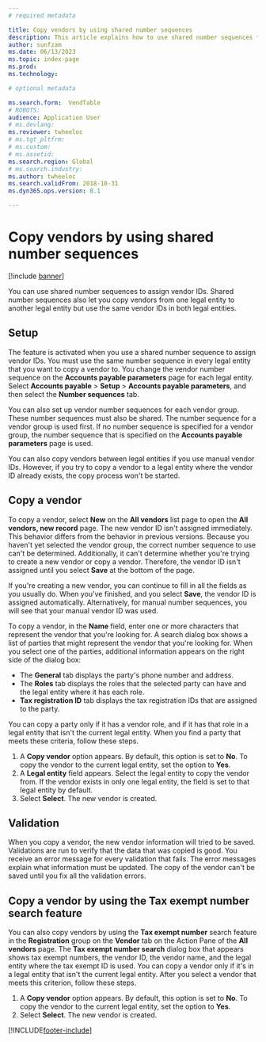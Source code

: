 ```yaml
---
# required metadata

title: Copy vendors by using shared number sequences
description: This article explains how to use shared number sequences to copy a vendor to another legal entity but keep the same vendor ID.
author: sunfzam
ms.date: 06/13/2023
ms.topic: index-page
ms.prod: 
ms.technology: 

# optional metadata

ms.search.form:  VendTable
# ROBOTS: 
audience: Application User
# ms.devlang: 
ms.reviewer: twheeloc
# ms.tgt_pltfrm: 
# ms.custom: 
# ms.assetid: 
ms.search.region: Global
# ms.search.industry: 
ms.author: twheeloc
ms.search.validFrom: 2018-10-31
ms.dyn365.ops.version: 8.1

---
```


# Copy vendors by using shared number sequences

[!include [banner](../includes/banner.md)]

You can use shared number sequences to assign vendor IDs. Shared number sequences also let you copy vendors from one legal entity to another legal entity but use the same vendor IDs in both legal entities.

## Setup

The feature is activated when you use a shared number sequence to assign vendor IDs. You must use the same number sequence in every legal entity that you want to copy a vendor to. You change the vendor number sequence on the **Accounts payable parameters** page for each legal entity. Select **Accounts payable** \> **Setup** \> **Accounts payable parameters**, and then select the **Number sequences** tab.

You can also set up vendor number sequences for each vendor group. These number sequences must also be shared. The number sequence for a vendor group is used first. If no number sequence is specified for a vendor group, the number sequence that is specified on the **Accounts payable parameters** page is used.

You can also copy vendors between legal entities if you use manual vendor IDs. However, if you try to copy a vendor to a legal entity where the vendor ID already exists, the copy process won't be started.

## Copy a vendor

To copy a vendor, select **New** on the **All vendors** list page to open the **All vendors, new record** page. The new vendor ID isn't assigned immediately. This behavior differs from the behavior in previous versions. Because you haven't yet selected the vendor group, the correct number sequence to use can't be determined. Additionally, it can't determine whether you're trying to create a new vendor or copy a vendor. Therefore, the vendor ID isn't assigned until you select **Save** at the bottom of the page.

If you're creating a new vendor, you can continue to fill in all the fields as you usually do. When you've finished, and you select **Save**, the vendor ID is assigned automatically. Alternatively, for manual number sequences, you will see that your manual vendor ID was used.

To copy a vendor, in the **Name** field, enter one or more characters that represent the vendor that you're looking for. A search dialog box shows a list of parties that might represent the vendor that you're looking for. When you select one of the parties, additional information appears on the right side of the dialog box:

- The **General** tab displays the party's phone number and address.
- The **Roles** tab displays the roles that the selected party can have and the legal entity where it has each role.
- **Tax registration ID** tab displays the tax registration IDs that are assigned to the party.

You can copy a party only if it has a vendor role, and if it has that role in a legal entity that isn't the current legal entity. When you find a party that meets these criteria, follow these steps.

1. A **Copy vendor** option appears. By default, this option is set to **No**. To copy the vendor to the current legal entity, set the option to **Yes**. 
2. A **Legal entity** field appears. Select the legal entity to copy the vendor from. If the vendor exists in only one legal entity, the field is set to that legal entity by default.
3. Select **Select**. The new vendor is created.

## Validation

When you copy a vendor, the new vendor information will tried to be saved. Validations are run to verify that the data that was copied is good. You receive an error message for every validation that fails. The error messages explain what information must be updated. The copy of the vendor can't be saved until you fix all the validation errors.

## Copy a vendor by using the Tax exempt number search feature

You can also copy vendors by using the **Tax exempt number** search feature in the **Registration** group on the **Vendor** tab on the Action Pane of the **All vendors** page. The **Tax exempt number search** dialog box that appears shows tax exempt numbers, the vendor ID, the vendor name, and the legal entity where the tax exempt ID is used. You can copy a vendor only if it's in a legal entity that isn't the current legal entity. After you select a vendor that meets this criterion, follow these steps.

1. A **Copy vendor** option appears. By default, this option is set to **No**. To copy the vendor to the current legal entity, set the option to **Yes**.
2. Select **Select**. The new vendor is created.


[!INCLUDE[footer-include](../../includes/footer-banner.md)]
